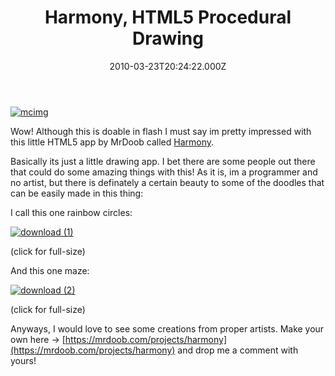 ﻿---
coverImage: /images/fallback-post-header.png
date: "2010-03-23T20:24:22.000Z"
tags:
  - art
  - drawing
  - html5
title: "Harmony, HTML5 Procedural Drawing"
oldUrl: /art/harmony-html5-procedural-drawing
---

[![](https://www.mikecann.blog/wp-content/uploads/2010/03/mcimg.png "mcimg")](https://www.mikecann.blog/wp-content/uploads/2010/03/mcimg.png)

Wow! Although this is doable in flash I must say im pretty impressed with this little HTML5 app by MrDoob called [Harmony](https://mrdoob.com/projects/harmony).

<!-- more -->

Basically its just a little drawing app. I bet there are some people out there that could do some amazing things with this! As it is, im a programmer and no artist, but there is definately a certain beauty to some of the doodles that can be easily made in this thing:

I call this one rainbow circles:

[![](https://www.mikecann.blog/wp-content/uploads/2010/03/download-1.png "download (1)")](https://www.mikecann.blog/wp-content/uploads/2010/03/download-1.png)

(click for full-size)

And this one maze:

[![](https://www.mikecann.blog/wp-content/uploads/2010/03/download-2.png "download (2)")](https://www.mikecann.blog/wp-content/uploads/2010/03/download-2.png)

(click for full-size)

Anyways, I would love to see some creations from proper artists. Make your own here -> [https://mrdoob.com/projects/harmony](https://mrdoob.com/projects/harmony) and drop me a comment with yours!
